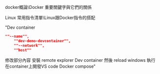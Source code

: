 docker概論\Docker 重要關鍵字與它們的關係

 Linux 常用指令清單\Linux跟Docker指令的搭配

 "Dev container
```json
""--name"",
    ""dev-demo-devcontainer"",
    ""--network"",
    ""host""
```
修改部分內容
安裝 
remote explorer
Dev container
然後
reload windows 執行
在container上開發VS code
Docker compose"

